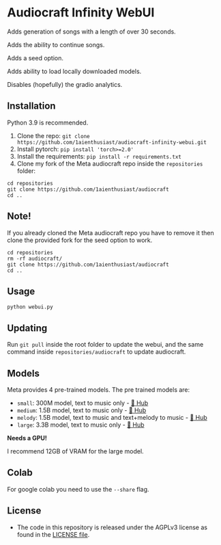 # Audiocraft Infinity WebUI

Adds generation of songs with a length of over 30 seconds.

Adds the ability to continue songs.

Adds a seed option.

Adds ability to load locally downloaded models.

Disables (hopefully) the gradio analytics.

## Installation
Python 3.9 is recommended.

1. Clone the repo:
`git clone https://github.com/1aienthusiast/audiocraft-infinity-webui.git`
2. Install pytorch:
`pip install 'torch>=2.0'`
3. Install the requirements:
`pip install -r requirements.txt`
4. Clone my fork of the Meta audiocraft repo inside the `repositories` folder:
```
cd repositories
git clone https://github.com/1aienthusiast/audiocraft
cd ..
```
## Note!
If you already cloned the Meta audiocraft repo you have to remove it then clone the provided fork for the seed option to work.
```
cd repositories
rm -rf audiocraft/
git clone https://github.com/1aienthusiast/audiocraft
cd ..
```

## Usage
```python webui.py```

## Updating
Run `git pull` inside the root folder to update the webui, and the same command inside `repositories/audiocraft` to update audiocraft.

## Models

Meta provides 4 pre-trained models. The pre trained models are:
- `small`: 300M model, text to music only - [🤗 Hub](https://huggingface.co/facebook/musicgen-small)
- `medium`: 1.5B model, text to music only - [🤗 Hub](https://huggingface.co/facebook/musicgen-medium)
- `melody`: 1.5B model, text to music and text+melody to music - [🤗 Hub](https://huggingface.co/facebook/musicgen-melody)
- `large`: 3.3B model, text to music only - [🤗 Hub](https://huggingface.co/facebook/musicgen-large)

**Needs a GPU!**

I recommend 12GB of VRAM for the large model.

## Colab

For google colab you need to use the `--share` flag.

## License
* The code in this repository is released under the AGPLv3 license as found in the [LICENSE file](LICENSE).

